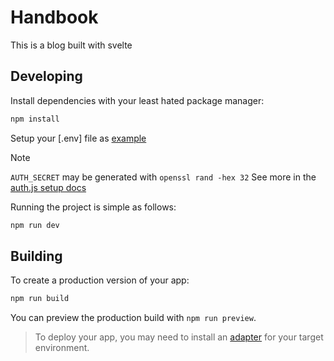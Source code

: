 # Handbook

This is a blog built with svelte

## Developing

Install dependencies with your least hated package manager:

```bash
npm install
```

Setup your [.env] file as [example](.env.example)

> [!NOTE]
> `AUTH_SECRET` may be generated with `openssl rand -hex 32`
> See more in the [auth.js setup docs](https://authjs.dev/reference/sveltekit)


Running the project is simple as follows:

```bash
npm run dev
```

## Building

To create a production version of your app:

```bash
npm run build
```

You can preview the production build with `npm run preview`.

> To deploy your app, you may need to install an [adapter](https://kit.svelte.dev/docs/adapters) for your target environment.
